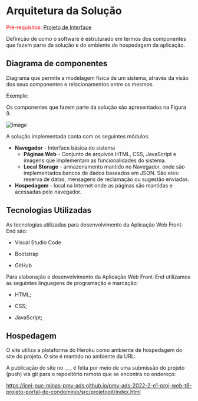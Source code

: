 # Arquitetura da Solução

<span style="color:red">Pré-requisitos: <a href="3-Projeto de Interface.md"> Projeto de Interface</a></span>

Definição de como o software é estruturado em termos dos componentes que fazem parte da solução e do ambiente de hospedagem da aplicação.

## Diagrama de componentes

Diagrama que permite a modelagem física de um sistema, através da visão dos seus componentes e relacionamentos entre os mesmos.

Exemplo: 

Os componentes que fazem parte da solução são apresentados na Figura 9.

![image](https://user-images.githubusercontent.com/105026101/198896425-c2994587-999f-4072-84aa-ecaca7001612.png)

A solução implementada conta com os seguintes módulos:

- **Navegador** - Interface básica do sistema  
  - **Páginas Web** - Conjunto de arquivos HTML, CSS, JavaScript e imagens que implementam as funcionalidades do sistema.
   - **Local Storage** - armazenamento mantido no Navegador, onde são implementados bancos de dados baseados em JSON. São eles: reserva de datas, mensagens de reclamação ou sugestão enviadas.
 - **Hospedagem** - local na Internet onde as páginas são mantidas e acessadas pelo navegador. 

## Tecnologias Utilizadas

As tecnologias utilizadas para desenvolvimento da Aplicação Web Front-End são:

- Visual Studio Code

- Bootstrap

- GitHub

Para elaboração e desenvolvimento da Aplicação Web Front-End utilizamos as seguintes linguagens de programação e marcação:

- HTML;

- CSS;

- JavaScript;

## Hospedagem

O site utiliza a plataforma do Heroku como ambiente de hospedagem do site do projeto. O site é mantido no ambiente da URL:


A publicação do site no ___ é feita por meio de uma submissão do projeto (push) via git para o repositório remoto que se encontra no endereço: 

https://icei-puc-minas-pmv-ads.github.io/pmv-ads-2022-2-e1-proj-web-t8-projeto-portal-do-condominio/src/projetogit/index.html


